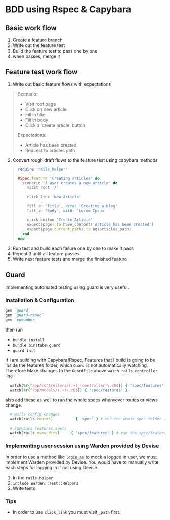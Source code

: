 # BDD using Rspec & Capybara

## Basic work flow

  1. Create a feature branch 
  2. Write out the feature test
  3. Build the feature test to pass one by one
  4. when passes, merge it

## Feature test work flow

  1. Write out basic feature flows with expectations
  > Scenario: 
  > * Visit root page
  > * Click on new article
  > * Fill in title
  > * Fill in body
  > * Click a 'create article' button
  > 
  >
  > Expectations:
  > * Article has been created
  > * Redirect to articles path

  2. Convert rough draft flows to the feature test using capybara methods
  > ```ruby
  > require 'rails_helper'
  > 
  > RSpec.feature 'Creating articles' do
  >   scenario 'A user creates a new article' do
  >     visit root '/'
  >
  >     click_link 'New Article'
  >
  >     fill_in 'Title', with: 'Creating a blog'
  >     fill_in 'Body', with: 'Lorem Ipsum'
  >
  >     click_button 'Create Article'
  >     expect(page).to have_content('Article has been created')
  >     expect(page.current_path).to eq(articles_path)
  >   end
  > end
  > ```

  3. Run test and build each failure one by one to make it pass
  4. Repeat 3 until all feature passes
  5. Write next feature tests and merge the finished feature

## Guard

Implementing automated testing using guard is very useful. 

### Installation & Configuration 
```ruby
gem `guard`
gem `guard-rspec`
gem `cucumber
```
then run 

  * `bundle install`
  * `bundle binstubs guard`
  * `guard init`

If I am building with Capybara/Rspec, Features that I build is going to be inside the features folder, which `Guard` is not automatically watching.
Therefore Make changes to the `Guardfile` above `watch rails.controller` line
```ruby
  watch(%r{^app/controllers/(.+)_(controller)\.rb$}) { 'spec/features' }
  watch(%r{^app/models/(.+)\.rb$}) { 'spec/features' }
```
also add these as well to run the whole specs whenvever routes or views change. 
```ruby
  # Rails config changes
  watch(rails.routes)          { 'spec' } # run the whole spec folder whenever the routing changes

  # Capybara features specs
  watch(rails.view_dirs)     { 'spec/features' } # run the spec/features folder whenever the view changes
```

### Implementing user session using Warden provided by Devise
In order to use a method like `login_as` to mock a logged in user, we must implement Warden provided by Devise. 
You would have to manually write each steps for logging in if not using Devise.

  1. In the `rails_helper`
  2. `include Warden::Test::Helpers`
  3. Write tests

### Tips

  * In order to use `click_link` you must visit `_path` first. 